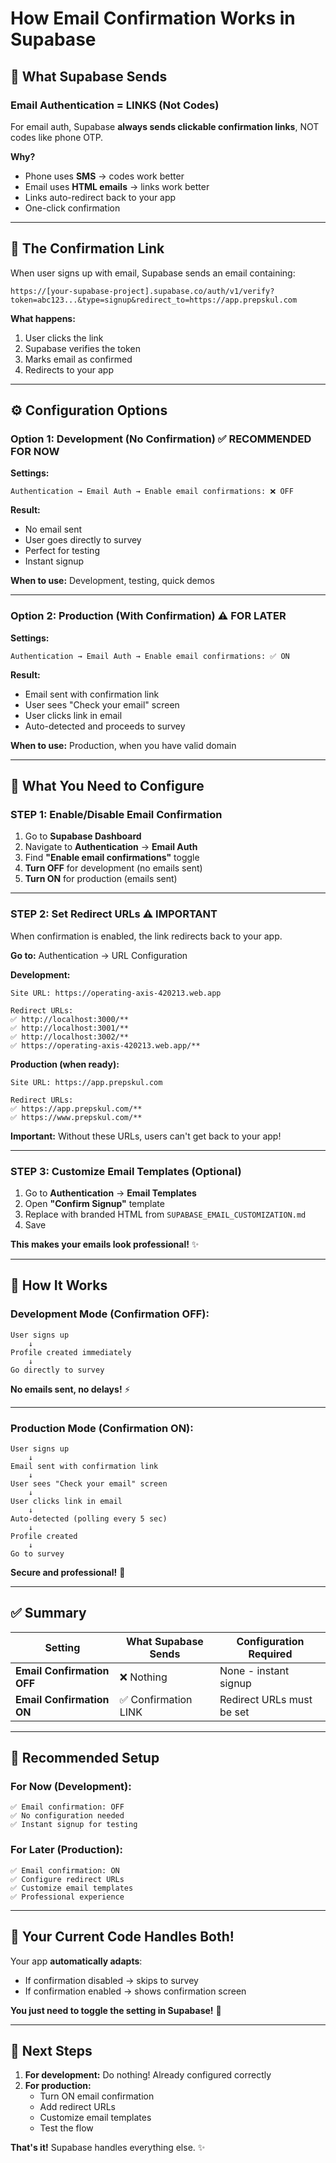 # How Email Confirmation Works in Supabase

## 📧 **What Supabase Sends**

### **Email Authentication = LINKS (Not Codes)**

For email auth, Supabase **always sends clickable confirmation links**, NOT codes like phone OTP.

**Why?**
- Phone uses **SMS** → codes work better
- Email uses **HTML emails** → links work better
- Links auto-redirect back to your app
- One-click confirmation

---

## 🔗 **The Confirmation Link**

When user signs up with email, Supabase sends an email containing:

```
https://[your-supabase-project].supabase.co/auth/v1/verify?token=abc123...&type=signup&redirect_to=https://app.prepskul.com
```

**What happens:**
1. User clicks the link
2. Supabase verifies the token
3. Marks email as confirmed
4. Redirects to your app

---

## ⚙️ **Configuration Options**

### **Option 1: Development (No Confirmation) ✅ RECOMMENDED FOR NOW**

**Settings:**
```
Authentication → Email Auth → Enable email confirmations: ❌ OFF
```

**Result:**
- No email sent
- User goes directly to survey
- Perfect for testing
- Instant signup

**When to use:** Development, testing, quick demos

---

### **Option 2: Production (With Confirmation) ⚠️ FOR LATER**

**Settings:**
```
Authentication → Email Auth → Enable email confirmations: ✅ ON
```

**Result:**
- Email sent with confirmation link
- User sees "Check your email" screen
- User clicks link in email
- Auto-detected and proceeds to survey

**When to use:** Production, when you have valid domain

---

## 🎯 **What You Need to Configure**

### **STEP 1: Enable/Disable Email Confirmation**

1. Go to **Supabase Dashboard**
2. Navigate to **Authentication** → **Email Auth**
3. Find **"Enable email confirmations"** toggle
4. **Turn OFF** for development (no emails sent)
5. **Turn ON** for production (emails sent)

---

### **STEP 2: Set Redirect URLs** ⚠️ **IMPORTANT**

When confirmation is enabled, the link redirects back to your app.

**Go to:** Authentication → URL Configuration

**Development:**
```
Site URL: https://operating-axis-420213.web.app

Redirect URLs:
✅ http://localhost:3000/**
✅ http://localhost:3001/**
✅ http://localhost:3002/**
✅ https://operating-axis-420213.web.app/**
```

**Production (when ready):**
```
Site URL: https://app.prepskul.com

Redirect URLs:
✅ https://app.prepskul.com/**
✅ https://www.prepskul.com/**
```

**Important:** Without these URLs, users can't get back to your app!

---

### **STEP 3: Customize Email Templates (Optional)**

1. Go to **Authentication** → **Email Templates**
2. Open **"Confirm Signup"** template
3. Replace with branded HTML from `SUPABASE_EMAIL_CUSTOMIZATION.md`
4. Save

**This makes your emails look professional!** ✨

---

## 🔄 **How It Works**

### **Development Mode (Confirmation OFF):**

```
User signs up
    ↓
Profile created immediately
    ↓
Go directly to survey
```

**No emails sent, no delays!** ⚡

---

### **Production Mode (Confirmation ON):**

```
User signs up
    ↓
Email sent with confirmation link
    ↓
User sees "Check your email" screen
    ↓
User clicks link in email
    ↓
Auto-detected (polling every 5 sec)
    ↓
Profile created
    ↓
Go to survey
```

**Secure and professional!** 🔐

---

## ✅ **Summary**

| Setting | What Supabase Sends | Configuration Required |
|---------|---------------------|------------------------|
| **Email Confirmation OFF** | ❌ Nothing | None - instant signup |
| **Email Confirmation ON** | ✅ Confirmation LINK | Redirect URLs must be set |

---

## 🚀 **Recommended Setup**

### **For Now (Development):**

```
✅ Email confirmation: OFF
✅ No configuration needed
✅ Instant signup for testing
```

### **For Later (Production):**

```
✅ Email confirmation: ON
✅ Configure redirect URLs
✅ Customize email templates
✅ Professional experience
```

---

## 🎯 **Your Current Code Handles Both!**

Your app **automatically adapts**:
- If confirmation disabled → skips to survey
- If confirmation enabled → shows confirmation screen

**You just need to toggle the setting in Supabase!** 🎉

---

## 📝 **Next Steps**

1. **For development:** Do nothing! Already configured correctly
2. **For production:** 
   - Turn ON email confirmation
   - Add redirect URLs
   - Customize email templates
   - Test the flow

**That's it!** Supabase handles everything else. ✨

